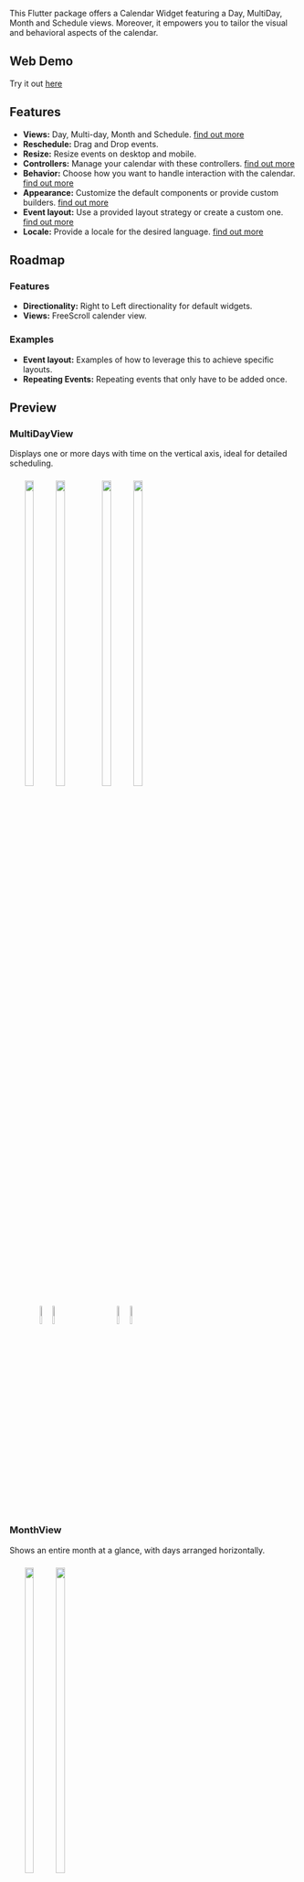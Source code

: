 This Flutter package offers a Calendar Widget featuring a Day, MultiDay, Month and Schedule views. Moreover, it empowers you to tailor the visual and behavioral aspects of the calendar.

## Web Demo

Try it out [here](https://werner-scholtz.github.io/kalender/)

## Features

* **Views:** Day, Multi-day, Month and Schedule. [find out more](#views)
* **Reschedule:** Drag and Drop events. 
* **Resize:** Resize events on desktop and mobile.
* **Controllers:** Manage your calendar with these controllers. [find out more](#controllers)
* **Behavior:** Choose how you want to handle interaction with the calendar. [find out more](#behavior)
* **Appearance:** Customize the default components or provide custom builders. [find out more](#general-components)
* **Event layout:** Use a provided layout strategy or create a custom one. [find out more](#event-layout)
* **Locale:** Provide a locale for the desired language. [find out more](#locale)

## Roadmap

### Features

* **Directionality:** Right to Left directionality for default widgets.
* **Views:** FreeScroll calender view.

### Examples

* **Event layout:** Examples of how to leverage this to achieve specific layouts.
* **Repeating Events:** Repeating events that only have to be added once.

## Preview

### MultiDayView
Displays one or more days with time on the vertical axis, ideal for detailed scheduling.

<div style="padding:8px; display:inline-block; text-align:center;">
  <img src="https://github.com/werner-scholtz/kalender/blob/main/readme_assets/desktop_day_light.png?raw=true" width="37%" style="border-radius:6px; margin-right:8px;" />
  <img src="https://github.com/werner-scholtz/kalender/blob/main/readme_assets/desktop_day_dark.png?raw=true" width="37%" style="border-radius:6px; margin-right:8px;" />
  <img src="https://github.com/werner-scholtz/kalender/blob/main/readme_assets/mobile_day_light.png?raw=true" width="9%" style="border-radius:6px; margin-right:8px;" />
  <img src="https://github.com/werner-scholtz/kalender/blob/main/readme_assets/mobile_day_dark.png?raw=true" width="9%" style="border-radius:6px;" />
</div>

<div style="padding:8px; display:inline-block; text-align:center;">
  <img src="https://github.com/werner-scholtz/kalender/blob/main/readme_assets/desktop_week_light.png?raw=true" width="37%" style="border-radius:6px; margin-right:8px;" />
  <img src="https://github.com/werner-scholtz/kalender/blob/main/readme_assets/desktop_week_dark.png?raw=true" width="37%" style="border-radius:6px; margin-right:8px;" />
  <img src="https://github.com/werner-scholtz/kalender/blob/main/readme_assets/mobile_week_light.png?raw=true" width="9%" style="border-radius:6px; margin-right:8px;" />
  <img src="https://github.com/werner-scholtz/kalender/blob/main/readme_assets/mobile_week_dark.png?raw=true" width="9%" style="border-radius:6px;" />
</div>

### MonthView
Shows an entire month at a glance, with days arranged horizontally.

<div style="border-radius:8px; padding:8px; display:inline-block; text-align:center;">
  <img src="https://github.com/werner-scholtz/kalender/blob/main/readme_assets/desktop_month_light.png?raw=true" width="37%" style="border-radius:6px; margin-right:8px;" />
  <img src="https://github.com/werner-scholtz/kalender/blob/main/readme_assets/desktop_month_dark.png?raw=true" width="37%" style="border-radius:6px; margin-right:8px;" />
  <img src="https://github.com/werner-scholtz/kalender/blob/main/readme_assets/mobile_month_light.png?raw=true" width="9%" style="border-radius:6px; margin-right:8px;" />
  <img src="https://github.com/werner-scholtz/kalender/blob/main/readme_assets/mobile_month_dark.png?raw=true" width="9%" style="border-radius:6px;" />
</div>


### ScheduleView
Presents events in a continuous, scrollable list, focusing on upcoming or grouped events rather than a grid.

<div style="padding:8px; display:inline-block; text-align:center;">
  <img src="https://github.com/werner-scholtz/kalender/blob/main/readme_assets/desktop_schedule_light.png?raw=true" width="37%" style="border-radius:6px; margin-right:8px;" />
  <img src="https://github.com/werner-scholtz/kalender/blob/main/readme_assets/desktop_schedule_dark.png?raw=true" width="37%" style="border-radius:6px; margin-right:8px;" />
  <img src="https://github.com/werner-scholtz/kalender/blob/main/readme_assets/mobile_schedule_light.png?raw=true" width="9%" style="border-radius:6px; margin-right:8px;" />
  <img src="https://github.com/werner-scholtz/kalender/blob/main/readme_assets/mobile_schedule_dark.png?raw=true" width="9%" style="border-radius:6px;" />
</div>

## Basic Usage

A minimal example to get you started:

```dart
final eventsController = DefaultEventsController();
final calendarController = CalendarController();

/// Add a [CalendarEvent] to the [EventsController].
void addEvents() {
  eventsController.addEvent(CalendarEvent(
    dateTimeRange: DateTimeRange(start: now, end: now.add(const Duration(hours: 1))),
    data: "Event 1",
  ));
}

Widget build(BuildContext context) {  
  return CalendarView(
    eventsController: eventsController,
    calendarController: calendarController,
    // The calender widget will automatically display the correct header & body widgets based on the viewConfiguration.
    viewConfiguration: MultiDayViewConfiguration.singleDay(),
    callbacks: CalendarCallbacks(
      onEventTapped: (event, renderBox) => controller.selectEvent(event),
      onEventCreate: (event) => event.copyWith(data: "Some data"),
      onEventCreated: (event) => eventsController.addEvent(event),
    ),
    header: CalendarHeader(),
    body: CalendarBody(),
  );
}
```

## Views

The Kalender package supports three main calendar views (by default), each tailored for different scheduling needs. You can switch between these views by providing the appropriate `ViewConfiguration` to the `CalendarView` widget.

When the `CalenderView` switches between different `ViewConfiguration`s it uses the `initialDateSelectionStrategy` function defined in the view configuration object, to determine which day(s) should be visible.

### MultiDay View
Displays one or more days with time on the vertical axis, ideal for detailed scheduling (e.g., day, week, or custom ranges).

**Constructors:**
- `MultiDayViewConfiguration.singleDay()` – single day view.
- `MultiDayViewConfiguration.week()` – full week view.
- `MultiDayViewConfiguration.workWeek()` – Monday to Friday.
- `MultiDayViewConfiguration.custom(days: n)` – custom number of days.

### Month View
Shows an entire month at a glance, with days arranged horizontally and weeks vertically.

**Constructors:**
- `MonthViewConfiguration.singleMonth()`

### Schedule View
Presents events in a continuous, scrollable list, focusing on upcoming or grouped events rather than a grid.

**Constructors:**
- `ScheduleViewConfiguration.continuous()` – single, continuous list of events.
- `ScheduleViewConfiguration.paginated()` – paginated by month.

## Controllers

The two controllers EventsController and CalendarController do what their names imply.

### EventsController

The [EventsController](https://github.com/werner-scholtz/kalender/blob/d79a8ea7fa1474a9085cb835e25a89ed9b7872a5/lib/src/models/controllers/events_controller.dart#L8) manages and exposes events to calendar widgets. Usually there will only be one of these per app.
It has a few functions to manipulate events:
- `addEvent` Add a new event.
- `addEvents` Add multiple new events.
- `removeEvent` Remove a event.
- `removeEvents` Removes a list of events.
- `removeWhere` Remove events where they match a test case.
- `updateEvent` Updates an event.
- `byId` Returns an event with the given id if it exists.
- `clearEvents` Clear all the stored events.
- `eventsFromDateTimeRange` Returns events that occur during the given dateTimeRange.

### CalendarController

The [CalendarController](https://github.com/werner-scholtz/kalender/blob/d79a8ea7fa1474a9085cb835e25a89ed9b7872a5/lib/src/models/controllers/calendar_controller.dart#L15) allows you to manage a single calendar widget. 

It exposes details about what the widget is displaying.

- `visibleDateTimeRange`: A `ValueNotifier` containing the `DateTimeRange` that is currently visible.
- `visibleEvents`: A `ValueNotifier` that contains the `CalendarEvent`s that are currently visible. 
- `selectedEvent`: A `ValueNotifier` that contains the selected `CalendarEvent`.

> The `selectedEvent` is the event that currently has focus within the calendar widget. This results in the [TileComponents.dropTargetTile](https://github.com/werner-scholtz/kalender/blob/4506024937ae4e0d500bf169d297cb3f20604e92/lib/src/models/components/tile_components.dart#L27) being rendered on top of the selected event's widget, on mobile if a event is selected it wil render the resize handles as well.

This controller has a few functions for navigating the calendar widget:

- `jumpToPage`: Jump to a specific page.
- `jumpToDate`: Jump to a specific date.
- `animateToNextPage`: Animate to the next page.
- `animateToPreviousPage`: Animate to the previous page.
- `animateToDate`: Animate to the given date.
- `animateToDateTime`: Animate to the given date time.
- `animateToEvent` Animate to the given event.

> The `CalendarController` uses a [ViewController](https://github.com/werner-scholtz/kalender/blob/d79a8ea7fa1474a9085cb835e25a89ed9b7872a5/lib/src/models/controllers/view_controller.dart#L8) internally, which provides navigation and state management for a specific calendar view type (MultiDay, Month, or Schedule).  
>
> There are specialized implementations of `ViewController` for each view:
> - [MultiDayViewController](https://github.com/werner-scholtz/kalender/blob/d79a8ea7fa1474a9085cb835e25a89ed9b7872a5/lib/src/models/controllers/view_controller.dart#L70)
> - [MonthViewController](https://github.com/werner-scholtz/kalender/blob/d79a8ea7fa1474a9085cb835e25a89ed9b7872a5/lib/src/models/controllers/view_controller.dart#L243)
> - [ScheduleViewController](https://github.com/werner-scholtz/kalender/blob/d79a8ea7fa1474a9085cb835e25a89ed9b7872a5/lib/src/models/controllers/view_controller.dart#L349)
>
> Each of these controllers works with a corresponding [ViewConfiguration](https://github.com/werner-scholtz/kalender/blob/d79a8ea7fa1474a9085cb835e25a89ed9b7872a5/lib/src/models/view_configurations/view_configuration.dart#L11) (such as `MultiDayViewConfiguration`, `MonthViewConfiguration`, or `ScheduleViewConfiguration`) to handle view-specific logic and behaviors.


## Behavior

### Callbacks

The calendar has a few useful callback functions, which can change how interactions with the calendar widget is handled.

<details>
  <summary>CalendarCallbacks details</summary>

  ```dart
  CalendarCallbacks(
    // Called when an event is tapped.
    onEventTapped: (event, renderBox) {},

    // Called when an event is about to be created.
    onEventCreate: (event) {
      // This allows you to modify the event before it is created.
      return event.copyWith(data: data);
    }
    
    // Called when a new event has been created.
    onEventCreated: (event) {
      // Add the event to the eventsController.
      eventsController.addEvent(event);
    },

    // Called before a event is changed.
    onEventChange: (event) {}

    // Called when a event has been changed (rescheduled / resized)
    onEventChanged: (event, updatedEvent) {
      // Do something with the updated event.
      // ex. Update it in your database/long term storage.
    },

    // Called when a page is changed.
    //
    // Alternatively you can listen to the [CalendarController.visibleDateTimeRange] for updates.
    onPageChanged: (visibleDateTimeRange) {},

    // Called when a calendar view is tapped.
    onTapped: (date) {},
    onTappedWithDetail: (detail) {
      // Detail contains either a DateTime or DateTimeRange depending on the view that was tapped.
    },

    // Called when a calendar view is long pressed.
    onLongPressed: (date) {},
    onLongPressedWithDetail: (detail) {
      // Detail contains either a DateTime or DateTimeRange depending on the view that was long pressed.
    },
  )
  ```
  </summary>
</details>

If you want to use your own gesture detector for event tiles:
TODO: Add Example.


### Header and Body

The `CalendarHeader` and `CalendarBody` both take configuration object's for the different `ViewConfigurations`.
Some behaviors that can be customized:
- Page/Scroll navigation when rescheduling events.
- Page/Scroll physics.
- Event layout strategy.

The `CalendarHeader` and `CalendarBody` also take a `CalendarInteraction` ValueNotifier, which allows you to change how the user is allowed to interact with the calendar.
- allowResizing
- allowRescheduling
- allowEventCreation
- createEventGesture

The `CalendarBody` takes a `CalendarSnapping` ValueNotifier that allows you to customize how snapping works for Day/Multiday views.
- snapIntervalMinutes
- snapToTimeIndicator
- snapToOtherEvents
- snapRange
- eventSnapStrategy

Examples:
<details>
  <summary>MultiDayHeaderConfiguration</summary>

  ```dart
  CalendarHeader(
    multiDayHeaderConfiguration: MultiDayHeaderConfiguration(
      // Whether to show event tiles, useful if you want to display the header but not the tiles.
      showTiles: true,
      // The height of the tiles.
      tileHeight: 24,
      // Multi day event layout.
      generateMultiDayLayoutFrame: defaultMultiDayFrameGenerator,
      // Maximum number of vertical events.
      maximumNumberOfVerticalEvents: null,
      // The padding used around events.
      eventPadding: EdgeInserts.zero,
      // The configuration for triggering page navigation.
      pageTriggerConfiguration: PageTriggerConfiguration(),
      // The configuration for triggering scroll navigation.
      scrollTriggerConfiguration: ScrollTriggerConfiguration(),
    ),
    interaction: ValueNotifier(
      CalendarInteraction(
        // Allow events to be resized.
        allowResizing: true,
        // Allow events to be rescheduled.
        allowRescheduling: true,
        // Allow events to be created.
        allowEventCreation: true,
      ),
    ),
  );
  ```

  </summary>
</details>

<details>
  <summary>MultiDayBodyConfiguration</summary>

  ```dart
  CalendarBody(
    multiDayBodyConfiguration: MultiDayBodyConfiguration(
      // Whether to show events that are longer than 1 day.
      showMultiDayEvents: true,
      // The padding between events and the edge of the day.
      horizontalPadding: EdgeInsets.only(left: 0, right: 4),
      // The minimum height of a tile.
      minimumTileHeight: 24.0,
      // The configuration for triggering page navigation.
      pageTriggerConfiguration: PageTriggerConfiguration(),
      // The configuration for triggering scroll navigation.
      scrollTriggerConfiguration: ScrollTriggerConfiguration(),
      // The layout strategy used by the body to layout events.
      eventLayoutStrategy: overlapLayoutStrategy,
      // The physics used by the scrollable body.
      scrollPhysics: BouncingScrollPhysics(),
      // The physics used by the page view.
      pageScrollPhysics: BouncingScrollPhysics(),
    ),
    interaction: ValueNotifier(
      CalendarInteraction(
        // Allow events to be resized.
        allowResizing: true,
        // Allow events to be rescheduled.
        allowRescheduling: true,
        // Allow events to be created.
        allowEventCreation: true,
      ),
    ),
    snapping: ValueNotifier(
      CalendarSnapping(
        snapIntervalMinutes: 15,
        // Whether to snap to the time indicator.
        snapToTimeIndicator: true,
        // Whether to snap to other events.
        snapToOtherEvents: true,
        // The range in which events will be snapped,
        // ex. 15 minutes: A event will snap to other events that are within 15 minutes from it.
        snapRange: Duration(minutes: 5),
        // The strategy used to snap events to specific intervals.
        eventSnapStrategy: defaultSnapStrategy,
      ),
    ),
  );
  ```

  </summary>
</details>

<details>
  <summary>MonthBodyConfiguration</summary>

  ```dart
  CalendarBody(
    monthBodyConfiguration: MonthBodyConfiguration(
      // Whether to show event tiles, useful if you want to display the header but not the tiles.
      showTiles: true,
      // The height of the tiles.
      tileHeight: 24,
      // Multi day frame generator.
      generateMultiDayLayoutFrame: defaultMultiDayFrameGenerator,
      // The padding used around events.
      eventPadding: EdgeInserts.zero,
      // The layout strategy used to layout events.
      eventLayoutStrategy: defaultMultiDayLayoutStrategy,
      // The configuration for triggering page navigation.
      pageTriggerConfiguration: PageTriggerConfiguration(),
      // The configuration for triggering scroll navigation.
      scrollTriggerConfiguration: ScrollTriggerConfiguration(),
    ),
    interaction: ValueNotifier(
      CalendarInteraction(
        // Allow events to be resized.
        allowResizing: true,
        // Allow events to be rescheduled.
        allowRescheduling: true,
        // Allow events to be created.
        allowEventCreation: true,
      ),
    ),
  );
  ```
  </summary>
</details>

<details>
  <summary>ScheduleViewConfiguration</summary>

  ```dart
  CalendarBody(
    scheduleBodyConfiguration: ScheduleBodyConfiguration(
      // Behavior of empty days in the schedule body.
      emptyDay: EmptyDayBehavior.hide,
      // The configuration for triggering page navigation.
      pageTriggerConfiguration: PageTriggerConfiguration(),
      // The configuration for triggering scroll navigation.
      scrollTriggerConfiguration: ScrollTriggerConfiguration(),
      // The physics used by the scrollable body.
      scrollPhysics: BouncingScrollPhysics(),
      // The physics used by the page view. (for paginated views)
      pageScrollPhysics: BouncingScrollPhysics(),
    ),
    interaction: ValueNotifier(
      CalendarInteraction(
        // Allow events to be resized.
        allowResizing: true,
        // Allow events to be rescheduled.
        allowRescheduling: true,
        // Allow events to be created.
        allowEventCreation: true,
      ),
    ),
  );
  ```
  </summary>
</details>

### Zoom Example

It is possible to zoom the calendar in/out.
The [`demo`](https://github.com/werner-scholtz/kalender/tree/main/examples/demo) example shows how this can be accomplished with the [CalendarZoomDetector](https://github.com/werner-scholtz/kalender/blob/main/examples/demo/lib/widgets/zoom.dart)


## Customizing the look

There are a few ways to customize the look of the calendar:
- [Tile Components](#tile-components) allows you change the look of events rendered in the calendar.
- [Schedule Tile Components]() 

General Components:
- [Multi-day Components](#custom-components) allows you to change the look of the day and multi-day views.
- [Month Components](#custom-components) allows you to change the look of the month view.
- [Schedule Components](#custom-components)

### Tile Components

The `TileComponents` object is used to customize the look of the tiles displayed in the calendar.
The `CalendarBody` and `CalendarHeader` have a `TileComponents` object that can be customized.

<details>
  <summary>TileComponents details</summary>

  ```dart
  TileComponents(
    // The default builder for stationary event tiles.
    tileBuilder: (event) => Container(),

    // The builder for the stationary event tile. (When it is being dragged)
    tileWhenDraggingBuilder: (event) => Container(),

    // The builder for the feedback tile, follows the cursor/finger. (When it is being dragged)
    feedbackTileBuilder: (event, dropTargetWidgetSize) => Container(),

    // The builder for the drop target event tile.
    dropTargetTile: (event) => Container(),

    // The dragAnchorStrategy used by the [feedbackTileBuilder].
    dragAnchorStrategy: childDragAnchorStrategy,

    // A widget that allows you to customize where the resize handles are placed vertically.
    // Your widget should extend the `ResizeHandlePositionerWidget`
    verticalHandlePositioner: (startResizeHandle, endResizeHandle, showStart, showEnd) => ResizeHandlePositionerWidget() , 

    // The vertical resize handle.
    verticalResizeHandle: Container(),

    // A widget that allows you to customize where the resize handles are placed horizontally.
    // Your widget should extend the `ResizeHandlePositionerWidget`
    horizontalHandlePositioner: (startResizeHandle, endResizeHandle, showStart, showEnd) => ResizeHandlePositionerWidget() ,

    // The horizontal resize handle.
    horizontalResizeHandle: Container(),
  )
  ```
  </summary>
</details>

<details>
  <summary>ScheduleTileComponents details</summary>

  ```dart
  ScheduleTileComponents(
    // The default builder for stationary event tiles.
    tileBuilder: (event) => Container(),

    // The builder for the stationary event tile. (When it is being dragged)
    tileWhenDraggingBuilder: (event) => Container(),

    // The builder for the feedback tile, follows the cursor/finger. (When it is being dragged)
    feedbackTileBuilder: (event, dropTargetWidgetSize) => Container(),

    // The builder for the drop target event tile.
    dropTargetTile: (event) => Container(),

    // The dragAnchorStrategy used by the [feedbackTileBuilder].
    dragAnchorStrategy: childDragAnchorStrategy,

    // The builder for empty items.
    emptyItemBuilder: (tileRange) => Container(),

    // The builder for month items.
    monthItemBuilder: (monthRange) => Container(),
  )
  ```
  </summary>
</details>


### General Components

The CalendarView takes a components object.

> For every type of `ViewConfiguration` there are `Header` and `Body` components which can be customized.

By default the calendar uses default components which can be customized with `ComponentStyles`, you have the option to override these components by supplying a builder to the `Components` object.

#### Default Component Styles

> You can style the default components by passing the CalendarView `CalendarComponents` object that contains a [`MonthComponentStyles`](https://github.com/werner-scholtz/kalender/blob/main/lib/src/models/components/month_styles.dart) and/or [`MultiDayComponentStyles`](https://github.com/werner-scholtz/kalender/blob/main/lib/src/models/components/multi_day_styles.dart) and/or
[`ScheduleComponents`](https://github.com/werner-scholtz/kalender/blob/d5f973c176e97118792c919dda58699b24af19f7/lib/src/models/components/schedule_components.dart#L5)
#### Custom Components

<details>
  <summary>MonthComponents</summary>

  ```dart
  CalendarView(
    components: CalendarComponents(
      monthComponents: MonthComponents(
        headerComponents: MonthHeaderComponents(
          // Custom day header builder.
          weekDayHeaderBuilder: (date, style) => SizedBox(),
        ),
        bodyComponents: MonthBodyComponents(
          // Custom day header for month cells.
          monthDayHeaderBuilder(date, style) => SizedBox(),

          // Custom grid builder.
          monthGridBuilder: (style) => SizedBox(),

          // Custom left trigger. (Must constrain the width)
          leftTriggerBuilder: (pageWidth) => SizedBox(),

          // Custom right trigger. (Must constrain the width)
          rightTriggerBuilder: (pageWidth) => SizedBox(),

          // Custom overlay builders.
          overlayBuilders: OverlayBuilders(
            // multiDayOverlayBuilder: , 
            // multiDayOverlayPortalBuilder: , 
            multiDayPortalOverlayButtonBuilder:(portalController, numberOfHiddenRows, style) => SizedBox(),
          ),
        ),
      ),
    ),
  );
  ```

  </summary>
</details>


<details>
  <summary>MultiDayComponents</summary>

  ```dart
  CalendarView(
    components: CalendarComponents(
      multiDayComponents: MultiDayComponents(
        headerComponents: MultiDayHeaderComponents(
          // Custom Day Header builder.
          dayHeaderBuilder: (date, style) => CustomWidget(),

          // Custom Week Number builder.
          weekNumberBuilder: (visibleDateTimeRange, style) => CustomWidget(),

          // Custom left trigger. (Must constrain the width)
          leftTriggerBuilder: (pageWidth) => SizedBox(width: pageWidth / 20),

          // Custom right trigger. (Must constrain the width)
          rightTriggerBuilder: (pageWidth) => SizedBox(width: pageWidth / 20),

          // Custom overlay builders.
          overlayBuilders: OverlayBuilders(
            // multiDayOverlayBuilder: , 
            // multiDayOverlayPortalBuilder: , 
            multiDayPortalOverlayButtonBuilder:(portalController, numberOfHiddenRows, style) => SizedBox(),
          ),
        ),
        bodyComponents: MultiDayBodyComponents(
          // Custom Hour Line builder.
          hourLines: (heightPerMinute, timeOfDayRange, style) => CustomWidget(),

          // Custom time line builder.
          timeline: (heightPerMinute, timeOfDayRange, style) => CustomWidget(),

          // Custom day separator builder.
          daySeparator: (style) => CustomWidget(),

          // Custom event indicator builder.
          timeIndicator: (timeOfDayRange, heightPerMinute, timelineWidth, style) => CustomWidget(),

          // Left trigger. (Must constrain the width)
          leftTriggerBuilder: (pageHeight) => SizedBox(width: pageHeight / 20),

          // Right trigger. (Must constrain the width)
          rightTriggerBuilder: (pageHeight) => SizedBox(width: pageHeight / 20),

          // Top trigger. (Must constrain the height)
          topTriggerBuilder: (viewPortHeight) => SizedBox(height: viewPortHeight / 20),

          // Bottom trigger. (Must constrain the height)
          bottomTriggerBuilder: (viewPortHeight) => SizedBox(height: viewPortHeight / 20),
        ),
      ),
    ),
  );
  ```
  </summary>
</details>

<details>
  <summary>ScheduleComponents</summary>

  ```dart
  CalendarView(
    components: CalendarComponents(
      scheduleComponents: ScheduleComponents(
        // Custom leading date builder.
        dayHeaderBuilder: (date, style) => Container(),
        // Custom tile highlight builder.
        scheduleTileHighlightBuilder: (date, dateTimeRange, style, child) => Container(child: child),
      ),
    ),
  );
  ```

  </summary>
</details>

### Locale
The CalenderView has a locale property, if it is unspecified a default locale will be used, this locale will only translate day / month names in the package.

#### Setup 
1. You will need to add the [intl package](https://pub.dev/packages/intl)
2. Make sure you run the `initializeDateFormatting()` function from the intl package in your `main()`.
```dart
void main() async {
  await initializeDateFormatting();
  runApp(const MyApp());
}
```

#### Specify the language for dates and times.
To specify the language you want to use:

```dart
CalendarView(
  locale: 'af_ZA',
)
```

#### Overlay button language.
Currently you will have to override the MultiDayPortalOverlayButtonStyle to completely translate the calender:

```dart
CalendarView(
  components: CalendarComponents(
    overlayStyles: OverlayStyles(
      multiDayPortalOverlayButtonStyle: MultiDayPortalOverlayButtonStyle(
        // Usually displays '$numberOfHiddenRows more' ex `1 more`,
        stringBuilder: (numberOfHiddenRows) => "My Custom Button Text ($numberOfHiddenRows)", 
      )
    )
  ),
);
```



### Event layout

#### Vertical layout
The packages makes use of [CustomMultiChildLayout](https://api.flutter.dev/flutter/widgets/CustomMultiChildLayout-class.html) to layout event tiles.
The `CustomMultiChildLayout` uses a [MultiChildLayoutDelegate](https://api.flutter.dev/flutter/rendering/MultiChildLayoutDelegate-class.html) to determine the positions of tiles.

The package provides some default layoutStrategies, [overlapLayoutStrategy](https://github.com/werner-scholtz/kalender/blob/d79a8ea7fa1474a9085cb835e25a89ed9b7872a5/lib/src/layout_delegates/event_layout_delegate.dart#L26) and [sideBySideLayoutStrategy](https://github.com/werner-scholtz/kalender/blob/d79a8ea7fa1474a9085cb835e25a89ed9b7872a5/lib/src/layout_delegates/event_layout_delegate.dart#L41) for day/multi-day views.
You can create your own layoutStrategy, using the two provided strategies as a reference might be useful.

#### Horizontal layout

For horizontal event layouts (such as in the month view or multiday header), the package arranges event tiles in rows, where each row represents events and each column represents a day. Events that span multiple days are displayed as a single tile stretching across the relevant columns.

The layout is managed using a custom [MultiChildLayoutDelegate](https://api.flutter.dev/flutter/rendering/MultiChildLayoutDelegate-class.html), which relies on a **layout frame** (`MultiDayLayoutFrame`) to determine the position and size of each event tile. The layout frame is generated by a strategy function (such as `defaultMultiDayFrameGenerator`) and contains all the metadata needed for rendering:  
- The row and column assignments for each event  
- The total number of rows required  
- A mapping of columns (dates) to the number of rows  
- The list of events to display

The layout frame ensures that:
- Overlapping events are placed on separate rows.
- Multi-day events are visually continuous across the days they span.
- The number of rows adapts to the number of overlapping or multi-day events.

By default, the package provides a layout strategy that:
- Assigns each event to the first available row where it does not overlap with other events.
- Calculates the width of each event tile based on the number of days it spans.
- Updates the layout frame to reflect the current visible date range and event set.

The event order is handled by the strategy function. `defaultMultiDayFrameGenerator` sorts events by their duration and start date by default. To adjust the order, you can provide your own `eventComparator` function to `defaultMultiDayFrameGenerator`:

```dart
CalendarBody(
  monthBodyConfiguration: MultiDayHeaderConfiguration(
    generateMultiDayLayoutFrame: 
    ({required events,
      required textDirection,
      required visibleDateTimeRange}) =>
    defaultMultiDayFrameGenerator(
        eventComparator: (a, b) =>
            a.end.compareTo(b.end),
        visibleDateTimeRange: visibleDateTimeRange,
        events: events,
        textDirection: textDirection
    ),
  ),
)
```
